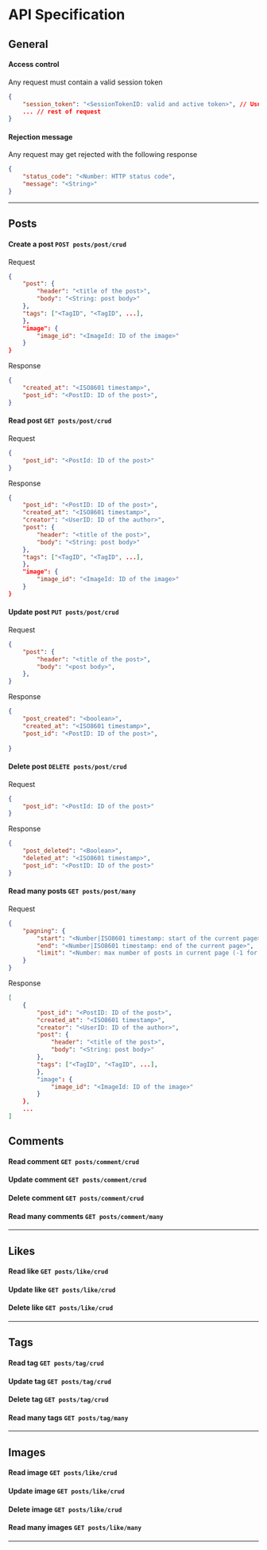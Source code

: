 # API Specification

## General
#### Access control
Any request must contain a valid session token
```json
{
    "session_token": "<SessionTokenID: valid and active token>", // Usually carried out by HTTP cookies
    ... // rest of request
}
```
#### Rejection message
Any request may get rejected with the following response
```json
{
    "status_code": "<Number: HTTP status code",
    "message": "<String>"
}
```

---
## Posts

#### Create a post `POST posts/post/crud`

Request
```json
{
    "post": {
        "header": "<title of the post>",
        "body": "<String: post body>"
    },
    "tags": ["<TagID", "<TagID", ...],
    },
    "image": {
        "image_id": "<ImageId: ID of the image>"
    }
}
```
Response
```json
{
    "created_at": "<ISO8601 timestamp>",
    "post_id": "<PostID: ID of the post>",
}
```
#### Read post `GET posts/post/crud`

Request
```json
{
    "post_id": "<PostId: ID of the post>"
}
```
Response
```json
{
    "post_id": "<PostID: ID of the post>",
    "created_at": "<ISO8601 timestamp>",
    "creator": "<UserID: ID of the author>",
    "post": {
        "header": "<title of the post>",
        "body": "<String: post body>"
    },
    "tags": ["<TagID", "<TagID", ...],
    },
    "image": {
        "image_id": "<ImageId: ID of the image>"
    }
}
```

#### Update post `PUT posts/post/crud`

Request
```json
{
    "post": {
        "header": "<title of the post>",
        "body": "<post body>",
    },
}
```
Response
```json
{
    "post_created": "<boolean>",
    "created_at": "<ISO8601 timestamp>",
    "post_id": "<PostID: ID of the post>",
    
}
```

#### Delete post `DELETE posts/post/crud`

Request
```json
{
    "post_id": "<PostId: ID of the post>"
}
```

Response
```json
{
    "post_deleted": "<Boolean>",
    "deleted_at": "<ISO8601 timestamp>",
    "post_id": "<PostID: ID of the post>"
}
```

#### Read many posts `GET posts/post/many`

Request
```json
{
    "pagning": {
        "start": "<Number|ISO8601 timestamp: start of the current page>",
        "end": "<Number|ISO8601 timestamp: end of the current page>",
        "limit": "<Number: max number of posts in current page (-1 for all)>"
    }
}
```
Response
```json
[
    {
        "post_id": "<PostID: ID of the post>",
        "created_at": "<ISO8601 timestamp>",
        "creator": "<UserID: ID of the author>",
        "post": {
            "header": "<title of the post>",
            "body": "<String: post body>"
        },
        "tags": ["<TagID", "<TagID", ...],
        },
        "image": {
            "image_id": "<ImageId: ID of the image>"
        }
    },
    ...
]
```

## Comments
#### Read comment `GET posts/comment/crud`
#### Update comment `GET posts/comment/crud`
#### Delete comment `GET posts/comment/crud`
#### Read many comments `GET posts/comment/many`

---

## Likes
#### Read like `GET posts/like/crud`
#### Update like `GET posts/like/crud`
#### Delete like `GET posts/like/crud`
---

## Tags
#### Read tag `GET posts/tag/crud`
#### Update tag `GET posts/tag/crud`
#### Delete tag `GET posts/tag/crud`
#### Read many tags `GET posts/tag/many`
---


## Images
#### Read image `GET posts/like/crud`
#### Update image `GET posts/like/crud`
#### Delete image `GET posts/like/crud`
#### Read many images `GET posts/like/many`
---
